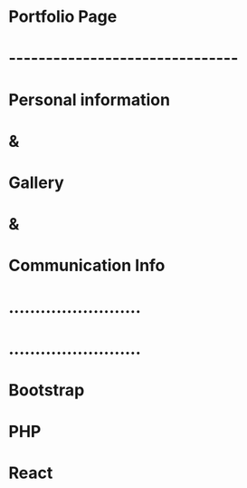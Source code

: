 # Portfolio Page
# -------------------------------
# Personal information
# &
# Gallery
# &
# Communication Info
# .........................
# .........................
# Bootstrap
# PHP
# React
# ############
# ############
